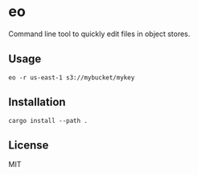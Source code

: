 # eo
Command line tool to quickly edit files in object stores.

## Usage

```
eo -r us-east-1 s3://mybucket/mykey
```

## Installation

```
cargo install --path .
```

## License

MIT
